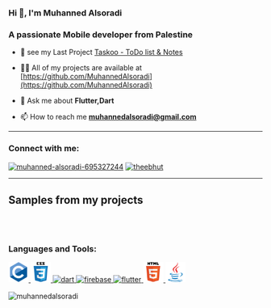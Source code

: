 <h3 align="left">Hi 👋, I'm Muhanned Alsoradi</h3>
<h3 align="left">A passionate Mobile developer from Palestine</h3>

- 🔭 see my Last Project <a href="https://play.google.com/store/apps/details?id=com.muhanned01.taskoo">Taskoo - ToDo list & Notes</a>

- 👨‍💻 All of my projects are available at [https://github.com/MuhannedAlsoradi](https://github.com/MuhannedAlsoradi)

- 💬 Ask me about **Flutter,Dart**

- 📫 How to reach me **muhannedalsoradi@gmail.com**
<hr>
<h3 align="left">Connect with me:</h3>
<p align="left">
<a href="https://linkedin.com/in/muhanned-alsoradi-695327244" target="blank"><img align="center" src="https://raw.githubusercontent.com/rahuldkjain/github-profile-readme-generator/master/src/images/icons/Social/linked-in-alt.svg" alt="muhanned-alsoradi-695327244" height="30" width="40" /></a>
<a href="https://instagram.com/theebhut" target="blank"><img align="center" src="https://raw.githubusercontent.com/rahuldkjain/github-profile-readme-generator/master/src/images/icons/Social/instagram.svg" alt="theebhut" height="30" width="40" /></a>
</p>
<hr>
<h2>Samples from my projects</h2>
<br>
<br>
<h3 align="left">Languages and Tools:</h3>
<p align="left"> <a href="https://www.cprogramming.com/" target="_blank" rel="noreferrer"> <img src="https://raw.githubusercontent.com/devicons/devicon/master/icons/c/c-original.svg" alt="c" width="40" height="40"/> </a> <a href="https://www.w3schools.com/css/" target="_blank" rel="noreferrer"> <img src="https://raw.githubusercontent.com/devicons/devicon/master/icons/css3/css3-original-wordmark.svg" alt="css3" width="40" height="40"/> </a> <a href="https://dart.dev" target="_blank" rel="noreferrer"> <img src="https://www.vectorlogo.zone/logos/dartlang/dartlang-icon.svg" alt="dart" width="40" height="40"/> </a> <a href="https://firebase.google.com/" target="_blank" rel="noreferrer"> <img src="https://www.vectorlogo.zone/logos/firebase/firebase-icon.svg" alt="firebase" width="40" height="40"/> </a> <a href="https://flutter.dev" target="_blank" rel="noreferrer"> <img src="https://www.vectorlogo.zone/logos/flutterio/flutterio-icon.svg" alt="flutter" width="40" height="40"/> </a> <a href="https://www.w3.org/html/" target="_blank" rel="noreferrer"> <img src="https://raw.githubusercontent.com/devicons/devicon/master/icons/html5/html5-original-wordmark.svg" alt="html5" width="40" height="40"/> </a> <a href="https://www.java.com" target="_blank" rel="noreferrer"> <img src="https://raw.githubusercontent.com/devicons/devicon/master/icons/java/java-original.svg" alt="java" width="40" height="40"/> </a> </p>

<p><img align="center" src="https://github-readme-stats.vercel.app/api/top-langs?username=muhannedalsoradi&show_icons=true&locale=en&layout=compact" alt="muhannedalsoradi" /></p>
